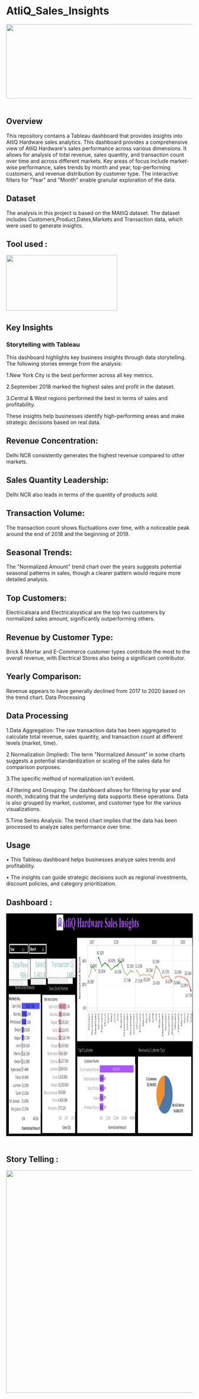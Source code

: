 # AtliQ_Sales_Insights

<img src="Images/Maven Supplies Logo.png" width="2000" height="200"/>&nbsp;

## Overview

This repository contains a Tableau dashboard that provides insights into  AtliQ Hardware sales analytics. This dashboard provides a comprehensive view of AtliQ Hardware's sales performance across various dimensions. It allows for analysis of total revenue, sales quantity, and transaction count over time and across different markets. Key areas of focus include market-wise performance, sales trends by month and year, top-performing customers, and revenue distribution by customer type. The interactive filters for "Year" and "Month" enable granular exploration of the data.

## Dataset

The analysis in this project is based on the MAtliQ dataset. The dataset includes Customers,Product,Dates,Markets and Transaction data, which were used to generate insights.

## Tool used :
<img src="[Images/Tableau logo.png](https://1000logos.net/wp-content/uploads/2022/03/Tableau-Logo.jpg)" width="300" height="150"/>&nbsp;


## Key Insights

### Storytelling with Tableau

This dashboard highlights key business insights through data storytelling. The following stories emerge from the analysis:

1.New York City is the best performer across all key metrics.

2.September 2018 marked the highest sales and profit in the dataset.

3.Central & West regions performed the best in terms of sales and profitability.

These insights help businesses identify high-performing areas and make strategic decisions based on real data.

## Revenue Concentration: 
 Delhi NCR consistently generates the highest revenue compared to other markets.
## Sales Quantity Leadership: 
Delhi NCR also leads in terms of the quantity of products sold.
## Transaction Volume: 
The transaction count shows fluctuations over time, with a noticeable peak around the end of 2018 and the beginning of 2019.
## Seasonal Trends: 
The "Normalized Amount" trend chart over the years suggests potential seasonal patterns in sales, though a clearer pattern would require more detailed analysis.
## Top Customers: 
Electricalsara and Electricalsystical are the top two customers by normalized sales amount, significantly outperforming others.
## Revenue by Customer Type: 
Brick & Mortar and E-Commerce customer types contribute the most to the overall revenue, with Electrical Stores also being a significant contributor.
## Yearly Comparison: 
Revenue appears to have generally declined from 2017 to 2020 based on the trend chart.
Data Processing

## Data Processing
1.Data Aggregation: The raw transaction data has been aggregated to calculate total revenue, sales quantity, and transaction count at different levels (market, time).

2.Normalization (Implied): The term "Normalized Amount" in some charts suggests a potential standardization or scaling of the sales data for comparison purposes. 

3.The specific method of normalization isn't evident.

4.Filtering and Grouping: The dashboard allows for filtering by year and month, indicating that the underlying data supports these operations. Data is also grouped 
   by market, customer, and customer type for the various visualizations.
   
5.Time Series Analysis: The trend chart implies that the data has been processed to analyze sales performance over time.


## Usage

•	This Tableau dashboard helps businesses analyze sales trends and profitability.

•	The insights can guide strategic decisions such as regional investments, discount policies, and category prioritization.

## Dashboard :
<img src="Images/Dashboard.png" width="2500" height="600"/>&nbsp;

## Story Telling :

<img src="Images/Story Telling.png" width="2500" height="600"/>&nbsp;
